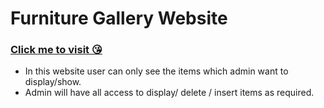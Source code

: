 # Furniture Gallery Website
### <a href="https://mg143pavankumar.github.io/furniture-gallery-web/"> Click me to visit 😘 </a>

+ In this website user can only see the items which admin want to display/show.
+ Admin will have all access to display/ delete / insert items as required.
